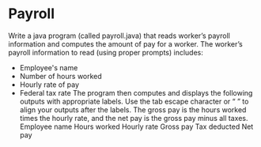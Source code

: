 # Payroll
Write a java program (called payroll.java) that reads worker’s payroll information and computes the amount of pay for a worker. The worker’s payroll information to read (using proper prompts) includes:
- Employee's name
- Number of hours worked
- Hourly rate of pay
- Federal tax rate
The program then computes and displays the following outputs with appropriate labels. Use the tab escape character or “ ” to align your outputs after the labels. The gross pay is the hours worked times the hourly rate, and the net pay is the gross pay minus all taxes.
Employee name
Hours worked
Hourly rate
Gross pay
Tax deducted
Net pay
